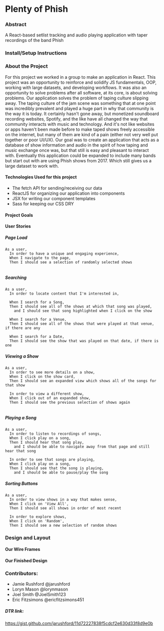 # Plenty of Phish

### Abstract

A React-based setlist tracking and audio playing application with taper recordings of the band Phish

### Install/Setup Instructions 
### About the Project

For this project we worked in a group to make an application in React. This project was an opportunity to reinforce and solidify JS fundamentals, OOP, working with large datasets, and developing workflows. It was also an opportunity to solve problems after all software, at its core, is about solving problems. Our application solves the problem of taping culture slipping away. The taping culture of the jam scene was something that at one point was incredibly prevalent and played a huge part in why that community is the way it is today. It certainly hasn't gone away, but monetized soundboard recording websites, Spotify, and the like have all changed the way that community interacts with music and technology. And it's not like websites or apps haven't been made before to make taped shows freely accessible on the internet, but many of them are kind of a pain (either not very well put together or poor UI/UX). Our goal was to create an application that acts as a database of show information and audio in the spirit of how taping and music exchange once was, but that still is easy and pleasant to interact with. Eventually this application could be expanded to include many bands but start out with are using Phish shows from 2017. Which still gives us a large dataset to work with.

#### Technologies Used for this project 

  * The fetch API for sending/receiving our data
  * ReactJS for organizing our application into components
  * JSX for writing our component templates
  * Sass for keeping our CSS DRY

#### Project Goals 
#### User Stories
##### Page Load

```
As a user,
  In order to have a unique and engaging experience,
  When I navigate to the page,
  Then I should see a selection of randomly selected shows
  
```

##### Searching

```
As a user,
  In order to locate content that I'm interested in,
  
  When I search for a Song,
  Then I should see all of the shows at which that song was played,
    and I should see that song highlighted when I click on the show
    
  When I search for a Venue,
  Then I should see all of the shows that were played at that venue, if there are any
  
  When I search for a Date,
  Then I should see the show that was played on that date, if there is one

```

##### Viewing a Show

```
As a user,
  In order to see more details on a show,
  When I click on the show card,
  Then I should see an expanded view which shows all of the songs for that show
  
  In order to view a different show,
  When I click out of an expanded show,
  Then I should see the previous selection of shows again
  
```

##### Playing a Song

```
As a user,
  In order to listen to recordings of songs,
  When I click play on a song,
  Then I should hear that song play,
    and I should be able to navigate away from that page and still hear that song
  
  In order to see that songs are playing,
  When I click play on a song,
  Then I should see that the song is playing,
    and I should be able to pause/play the song

```

##### Sorting Buttons

```
As a user,
  In order to view shows in a way that makes sense,
  When I click on 'View All',
  Then I should see all shows in order of most recent
  
  In order to explore shows,
  When I click on 'Random',
  Then I should see a new selection of random shows

```
### Design and Layout
#### Our Wire Frames
#### Our Finished Design
### Contributors:
  * Jamie Rushford @jarushford 
  * Loryn Mason @lorynmason
  * Joel Smith @JoelSmith123
  * Eric  Fitzsimons @ericfitzsimons451
##### DTR link: 
https://gist.github.com/jarushford/11d72227838f5cdcf2e630d33f8d9e0b
